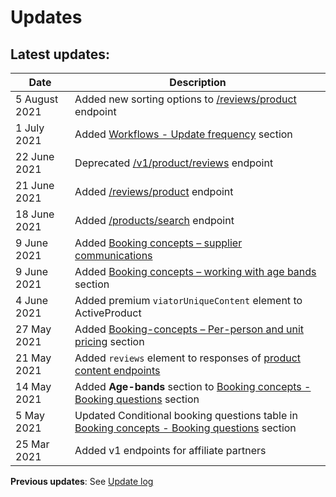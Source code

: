 # Updates

## Latest updates: 

| Date | Description |
|------|-------------|
| 5 August 2021 | Added new sorting options to [/reviews/product](../../../openapi/reference/operation/reviewsProduct) endpoint |
| 1 July 2021 | Added [Workflows - Update frequency](#section/Workflows/Update-frequency) section |
| 22 June 2021 | Deprecated [/v1/product/reviews](#operation/v1ProductReviews) endpoint |
| 21 June 2021 | Added [/reviews/product](#operation/reviewsProduct) endpoint |
| 18 June 2021 | Added [/products/search](#operation/productsSearch) endpoint |
| 9 June 2021 | Added [Booking concepts – supplier communications](#section/Booking-concepts/Supplier-communications)
| 9 June 2021 | Added [Booking concepts – working with age bands](#section/Booking-concepts/Working-with-age-bands) section |
| 4 June 2021 | Added premium `viatorUniqueContent` element to ActiveProduct |
| 27 May 2021 | Added [Booking-concepts – Per-person and unit pricing](#section/Booking-concepts/Per-person-and-unit-pricing) section | 
| 21 May 2021 | Added `reviews` element to responses of [product content endpoints](#section/Key-concepts/Content-ingestion-endpoints) |
| 14 May 2021 | Added **Age-bands** section to [Booking concepts - Booking questions](#section/Booking-concepts/Booking-questions) section |
| 5 May 2021 | Updated Conditional booking questions table in [Booking concepts - Booking questions](#section/Booking-concepts/Booking-questions) section |
| 25 Mar 2021 | Added v1 endpoints for affiliate partners |

**Previous updates**: See [Update log](#section/Appendices/Update-log)